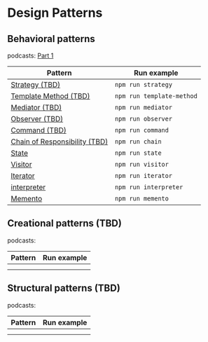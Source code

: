 # Design Patterns

## Behavioral patterns

podcasts: [Part 1](https://youtu.be/oFNCMee50Cg)

| Pattern                                               | Run example               |
| ----------------------------------------------------- | ------------------------- |
| [Strategy (TBD)](./behavioral/strategy)               | `npm run strategy`        |
| [Template Method (TBD)](./behavioral/template-method) | `npm run template-method` |
| [Mediator (TBD)](./behavioral/mediator)               | `npm run mediator`        |
| [Observer (TBD)](./behavioral/observer)               | `npm run observer`        |
| [Command (TBD)](./behavioral/command)                 | `npm run command`         |
| [Chain of Responsibility (TBD)](./behavioral/chain)   | `npm run chain`           |
| [State](./behavioral/state)                           | `npm run state`           |
| [Visitor](./behavioral/visitor)                       | `npm run visitor`         |
| [Iterator](./behavioral/iterator)                     | `npm run iterator`        |
| [interpreter](./behavioral/interpreter)               | `npm run interpreter`     |
| [Memento](./behavioral/memento)                       | `npm run memento`         |

## Creational patterns (TBD)

podcasts:

| Pattern | Run example |
| ------- | ----------- |
|         |             |
|         |             |

## Structural patterns (TBD)

podcasts:

| Pattern | Run example |
| ------- | ----------- |
|         |             |
|         |             |

